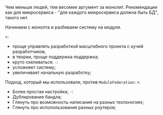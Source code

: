 Чем меньше людей, тем весомее аргумент за монолит. Рекомендации как для микросервиса - "для каждого микросервиса должна быть БД", такого нет.

Начинаем с монолта и разбиваем систему на модули.

`+`:
- проще управлять разработкой масштабного проекта с кучей разработчиков;
- в теории, проще поддержка поддержка;
- круто скеливаться.
`-`: 
- усложняет систему;
- увеличивает начальную разработку;


Подход, который мы использовали, против `ModuleFederation`:
`+`:
- Более простая настройка;
`-`:
- Дублирование бандла;
- Глянуть про возможность написания на разных техлоногиях;
- Глянуть про исполользования разных роутеров;